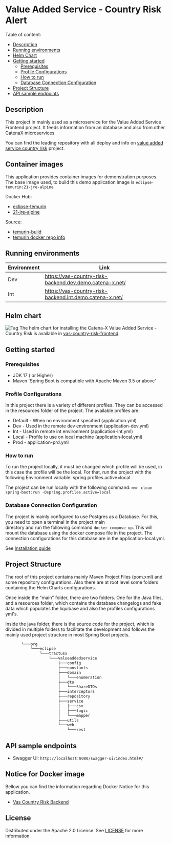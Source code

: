 # Value Added Service - Country Risk Alert

Table of content:

- [Description](#description)
- [Running environments](#running-environments)
- [Helm Chart](#helm-chart)
- [Getting started](#Getting-started)
  - [Prerequisites](#Prerequisites)
  - [Profile Configurations](#Profile-Configurations)
  - [How to run](#How-to-run)
  - [Database Connection Configuration](#Database-Connection-Configuration)
- [Project Structure](#Project-Structure)
- [API sample endpoints](#API-sample-endpoints)


## Description

This project in mainly used as a microservice for the Value Added Service Frontend project. It feeds information from
an database and also from other CatenaX microservices

You can find the leading repository with all deploy and info on [value added service country risk](https://github.com/eclipse-tractusx/vas-country-risk-frontend) project.

## Container images

This application provides container images for demonstration purposes.
The base image used, to build this demo application image is `eclipse-temurin:21-jre-alpine`

Docker Hub:

* [eclipse-temurin](https://hub.docker.com/_/eclipse-temurin)
* [21-jre-alpine](https://hub.docker.com/layers/library/eclipse-temurin/21-jre-alpine/images/sha256-02c04793fa49ad5cd193c961403223755f9209a67894622e05438598b32f210e?context=explore)

Source:

* [temurin-build](https://github.com/adoptium/temurin-build)
* [temurin docker repo info](https://github.com/docker-library/repo-info/tree/master/repos/eclipse-temurin)

## Running environments

| Environment | Link                                                    |
|-------------|---------------------------------------------------------|
| Dev         | https://vas-country-risk-backend.dev.demo.catena-x.net/ |
| Int         | https://vas-country-risk-backend.int.demo.catena-x.net/ |

## Helm chart

![Tag](https://img.shields.io/static/v1?label=&message=LeadingRepository&color=green&style=flat) The helm chart for installing the Catena-X Value Added Service - Country Risk is available in [vas-country-risk-frontend](https://github.com/eclipse-tractusx/vas-country-risk-frontend).

## Getting started

### Prerequisites

* JDK 17 ( or Higher)
* Maven 'Spring Boot is compatible with Apache Maven 3.5 or above'

### Profile Configurations

In this project there is a variety of different profiles. They can be accessed in the resources folder of the project. The available
profiles are:

* Default - When no environment specified (application.yml)
* Dev - Used in the remote dev environment (application-dev.yml)
* Int - Used in remote int environment (application-int.yml)
* Local - Profile to use on local machine (application-local.yml)
* Prod - application-prd.yml

### How to run

To run the project locally, it must be changed which profile will be used, in this case the profile will be the local.
For that, run the project with the following Environment variable: spring.profiles.active=local

The project can be run locally with the following command: `mvn clean spring-boot:run -Dspring.profiles.active=local`

### Database Connection Configuration

The project is mainly configured to use Postgres as a Database. For this, you need to open a terminal in the project main  
directory and run the following command `docker compose up`. This will mount the database using the docker compose file
in the project. The connection configurations for this database are in the application-local.yml.

See [Installation guide](https://github.com/eclipse-tractusx/vas-country-risk-backend/blob/main/INSTALL.md)

## Project Structure

The root of this project contains mainly Maven Project Files (pom.xml) and some repository configurations. Also there are
at root level some folders containing the Helm Charts configurations.

Once inside the "main" folder, there are two folders. One for the Java files, and a resources folder, which contains the database
changelogs and fake data which populates the liquibase and also the profiles configurations yml's.

Inside the java folder, there is the source code for the project, which is divided in multiple folders to facilitate the development
and follows the mainly used project structure in most Spring Boot projects.

```sh
       └───org
           └───eclipse
               └───tractusx
                   └───valueaddedservice
                       ├───config
                       ├───constants
                       ├───domain
                       │   └───enumeration
                       ├───dto
                       │   └───ShareDTOs
                       ├───interceptors
                       ├───repository
                       ├───service
                       │   ├───csv
                       │   ├───logic
                       │   └───mapper
                       ├───utils
                       └───web
                           └───rest
```

## API sample endpoints

* Swagger UI: `http://localhost:8080/swagger-ui/index.html#/`


## Notice for Docker image

Bellow you can find the information regarding Docker Notice for this application.

* [Vas Country Risk Backend](./DOCKER_NOTICE.md)

## License

Distributed under the Apache 2.0 License.
See [LICENSE](./LICENSE) for more information.
